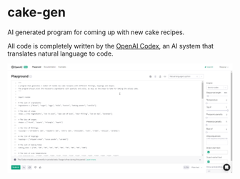 # cake-gen
 AI generated program for coming up with new cake recipes.

All code is completely written by the [OpenAI Codex](https://openai.com/blog/openai-codex/), an AI system that translates natural language to code.

![](OpenAI.png)
